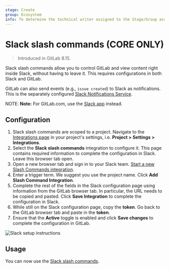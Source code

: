 ```yaml
---
stage: Create
group: Ecosystem
info: To determine the technical writer assigned to the Stage/Group associated with this page, see https://about.gitlab.com/handbook/engineering/ux/technical-writing/#assignments
---
```


# Slack slash commands **(CORE ONLY)**

> Introduced in GitLab 8.15.

Slack slash commands allow you to control GitLab and view content right inside
Slack, without having to leave it. This requires configurations in both Slack and GitLab.

GitLab can also send events (e.g., `issue created`) to Slack as notifications.
This is the separately configured [Slack Notifications Service](slack.md).

NOTE: **Note:**
For GitLab.com, use the [Slack app](gitlab_slack_application.md) instead.

## Configuration

1. Slack slash commands are scoped to a project. Navigate to the [Integrations page](overview.md#accessing-integrations) in your project's settings, i.e. **Project > Settings > Integrations**.
1. Select the **Slack slash commands** integration to configure it. This page contains required information to complete the configuration in Slack. Leave this browser tab open.
1. Open a new browser tab and sign in to your Slack team. [Start a new Slash Commands integration](https://my.slack.com/services/new/slash-commands).
1. Enter a trigger term. We suggest you use the project name. Click **Add Slash Command Integration**.
1. Complete the rest of the fields in the Slack configuration page using information from the GitLab browser tab. In particular, the URL needs to be copied and pasted. Click **Save Integration** to complete the configuration in Slack.
1. While still on the Slack configuration page, copy the **token**. Go back to the GitLab browser tab and paste in the **token**.
1. Ensure that the **Active** toggle is enabled and click **Save changes** to complete the configuration in GitLab.

![Slack setup instructions](img/slack_setup.png)

## Usage

You can now use the [Slack slash commands](../../../integration/slash_commands.md).
